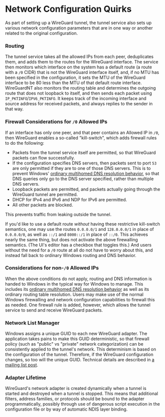 # Network Configuration Quirks

As part of setting up a WireGuard tunnel, the tunnel service also sets up various network configuration parameters that are in one way or another related to the original configuration.

### Routing

The tunnel service takes all the allowed IPs from each peer, deduplicates them, and adds them to the routes for the WireGuard interface. The service then monitors which interface on the system has a default route (a route with a `/0` CIDR) that is not the WireGuard interface itself, and, if no MTU has been specified in the configuration, it sets the MTU of the WireGuard interface to be 80 less than the MTU of that default route interface. WireGuardNT also monitors the routing table and determines the outgoing route that does not loopback to itself, and then sends each packet using `IP_PKTINFO`/`IPV6_PKTINFO`. It keeps track of the incoming interface and source address for received packets, and always replies to the sender in that way.

### Firewall Considerations for `/0` Allowed IPs

If an interface has only one peer, and that peer contains an Allowed IP in `/0`, then WireGuard enables a so-called "kill-switch", which adds firewall rules to do the following:

- Packets from the tunnel service itself are permitted, so that WireGuard packets can flow successfully.
- If the configuration specifies DNS servers, then packets sent to port `53` are only permitted if they are to one of those DNS servers. This is to prevent Windows' [ordinary multihomed DNS resolution behavior](https://docs.microsoft.com/en-us/previous-versions/windows/it-pro/windows-server-2008-R2-and-2008/dd197552%28v%3Dws.10%29), so that DNS queries only go to the DNS server specified, rather than multiple DNS servers.
- Loopback packets are permitted, and packets actually going through the WireGuard tunnel are permitted.
- DHCP for IPv4 and IPv6 and NDP for IPv6 are permitted.
- All other packets are blocked.

This prevents traffic from leaking outside the tunnel.

If you'd like to use a default route _without_ having these restrictive kill-switch semantics, one may use the routes `0.0.0.0/1` and `128.0.0.0/1` in place of `0.0.0.0/0`, as well as `::/1` and `8000::/1` in place of `::/0`. This achieves nearly the same thing, but does not activate the above firewalling semantics. (The UI's editor has a checkbox that toggles this.)  And users without the need for a `/0` route at all do not have to worry about this, and instead fall back to ordinary Windows routing and DNS behavior.

### Considerations for non-`/0` Allowed IPs

When the above conditions do not apply, routing and DNS information is handed to Windows in the typical way for Windows to manage. This includes its [ordinary multihomed DNS resolution behavior](https://docs.microsoft.com/en-us/previous-versions/windows/it-pro/windows-server-2008-R2-and-2008/dd197552%28v%3Dws.10%29) as well as its ordinary routing table resolution. Users may make use of the normal Windows firewalling and network configuration capabilities to firewall this as needed. One firewall rule is added, however, which allows the tunnel service to send and receive WireGuard packets.

### Network List Manager

Windows assigns a unique GUID to each new WireGuard adapter. The application takes pains to make this GUID deterministic, so that firewall policy (such as "public" vs "private" network categorization) can be consistently applied to the tunnel's network. This determinism is based on the configuration of the tunnel. Therefore, if the WireGuard configuration changes, so too will the unique GUID. Technical details are described in [a mailing list post](https://lists.zx2c4.com/pipermail/wireguard/2019-June/004259.html).

### Adapter Lifetime

WireGuard's network adapter is created dynamically when a tunnel is started and destroyed when a tunnel is stopped. This means that additional filters, address families, or protocols should be bound to the adapter programmatically, possibly through use of dangerous script execution in the configuration file or by way of automatic NDIS layer binding.
